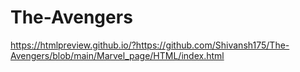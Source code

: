# The-Avengers

https://htmlpreview.github.io/?https://github.com/Shivansh175/The-Avengers/blob/main/Marvel_page/HTML/index.html

